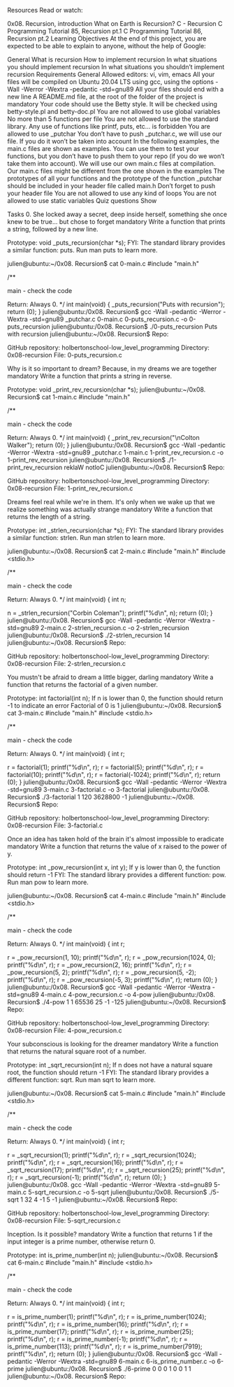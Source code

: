 Resources Read or watch:



0x08. Recursion, introduction What on Earth is Recursion? C - Recursion C Programming Tutorial 85, Recursion pt.1 C Programming Tutorial 86, Recursion pt.2 Learning Objectives At the end of this project, you are expected to be able to explain to anyone, without the help of Google:



General What is recursion How to implement recursion In what situations you should implement recursion In what situations you shouldn’t implement recursion Requirements General Allowed editors: vi, vim, emacs All your files will be compiled on Ubuntu 20.04 LTS using gcc, using the options -Wall -Werror -Wextra -pedantic -std=gnu89 All your files should end with a new line A README.md file, at the root of the folder of the project is mandatory Your code should use the Betty style. It will be checked using betty-style.pl and betty-doc.pl You are not allowed to use global variables No more than 5 functions per file You are not allowed to use the standard library. Any use of functions like printf, puts, etc… is forbidden You are allowed to use _putchar You don’t have to push _putchar.c, we will use our file. If you do it won’t be taken into account In the following examples, the main.c files are shown as examples. You can use them to test your functions, but you don’t have to push them to your repo (if you do we won’t take them into account). We will use our own main.c files at compilation. Our main.c files might be different from the one shown in the examples The prototypes of all your functions and the prototype of the function _putchar should be included in your header file called main.h Don’t forget to push your header file You are not allowed to use any kind of loops You are not allowed to use static variables Quiz questions Show



Tasks 0. She locked away a secret, deep inside herself, something she once knew to be true... but chose to forget mandatory Write a function that prints a string, followed by a new line.



Prototype: void _puts_recursion(char *s); FYI: The standard library provides a similar function: puts. Run man puts to learn more.



julien@ubuntu:~/0x08. Recursion$ cat 0-main.c #include "main.h"



/**



main - check the code

Return: Always 0. */ int main(void) { _puts_recursion("Puts with recursion"); return (0); } julien@ubuntu:/0x08. Recursion$ gcc -Wall -pedantic -Werror -Wextra -std=gnu89 _putchar.c 0-main.c 0-puts_recursion.c -o 0-puts_recursion julien@ubuntu:/0x08. Recursion$ ./0-puts_recursion Puts with recursion julien@ubuntu:~/0x08. Recursion$ Repo:

GitHub repository: holbertonschool-low_level_programming Directory: 0x08-recursion File: 0-puts_recursion.c



Why is it so important to dream? Because, in my dreams we are together mandatory Write a function that prints a string in reverse.

Prototype: void _print_rev_recursion(char *s); julien@ubuntu:~/0x08. Recursion$ cat 1-main.c #include "main.h"



/**



main - check the code

Return: Always 0. */ int main(void) { _print_rev_recursion("\nColton Walker"); return (0); } julien@ubuntu:/0x08. Recursion$ gcc -Wall -pedantic -Werror -Wextra -std=gnu89 _putchar.c 1-main.c 1-print_rev_recursion.c -o 1-print_rev_recursion julien@ubuntu:/0x08. Recursion$ ./1-print_rev_recursion reklaW notloC julien@ubuntu:~/0x08. Recursion$ Repo:

GitHub repository: holbertonschool-low_level_programming Directory: 0x08-recursion File: 1-print_rev_recursion.c



Dreams feel real while we're in them. It's only when we wake up that we realize something was actually strange mandatory Write a function that returns the length of a string.

Prototype: int _strlen_recursion(char *s); FYI: The standard library provides a similar function: strlen. Run man strlen to learn more.



julien@ubuntu:~/0x08. Recursion$ cat 2-main.c #include "main.h" #include <stdio.h>



/**



main - check the code



Return: Always 0. */ int main(void) { int n;



n = _strlen_recursion("Corbin Coleman"); printf("%d\n", n); return (0); } julien@ubuntu:/0x08. Recursion$ gcc -Wall -pedantic -Werror -Wextra -std=gnu89 2-main.c 2-strlen_recursion.c -o 2-strlen_recursion julien@ubuntu:/0x08. Recursion$ ./2-strlen_recursion 14 julien@ubuntu:~/0x08. Recursion$ Repo:



GitHub repository: holbertonschool-low_level_programming Directory: 0x08-recursion File: 2-strlen_recursion.c



You mustn't be afraid to dream a little bigger, darling mandatory Write a function that returns the factorial of a given number.

Prototype: int factorial(int n); If n is lower than 0, the function should return -1 to indicate an error Factorial of 0 is 1 julien@ubuntu:~/0x08. Recursion$ cat 3-main.c #include "main.h" #include <stdio.h>



/**



main - check the code



Return: Always 0. */ int main(void) { int r;



r = factorial(1); printf("%d\n", r); r = factorial(5); printf("%d\n", r); r = factorial(10); printf("%d\n", r); r = factorial(-1024); printf("%d\n", r); return (0); } julien@ubuntu:/0x08. Recursion$ gcc -Wall -pedantic -Werror -Wextra -std=gnu89 3-main.c 3-factorial.c -o 3-factorial julien@ubuntu:/0x08. Recursion$ ./3-factorial 1 120 3628800 -1 julien@ubuntu:~/0x08. Recursion$ Repo:



GitHub repository: holbertonschool-low_level_programming Directory: 0x08-recursion File: 3-factorial.c



Once an idea has taken hold of the brain it's almost impossible to eradicate mandatory Write a function that returns the value of x raised to the power of y.

Prototype: int _pow_recursion(int x, int y); If y is lower than 0, the function should return -1 FYI: The standard library provides a different function: pow. Run man pow to learn more.



julien@ubuntu:~/0x08. Recursion$ cat 4-main.c #include "main.h" #include <stdio.h>



/**



main - check the code



Return: Always 0. */ int main(void) { int r;



r = _pow_recursion(1, 10); printf("%d\n", r); r = _pow_recursion(1024, 0); printf("%d\n", r); r = _pow_recursion(2, 16); printf("%d\n", r); r = _pow_recursion(5, 2); printf("%d\n", r); r = _pow_recursion(5, -2); printf("%d\n", r); r = _pow_recursion(-5, 3); printf("%d\n", r); return (0); } julien@ubuntu:/0x08. Recursion$ gcc -Wall -pedantic -Werror -Wextra -std=gnu89 4-main.c 4-pow_recursion.c -o 4-pow julien@ubuntu:/0x08. Recursion$ ./4-pow 1 1 65536 25 -1 -125 julien@ubuntu:~/0x08. Recursion$ Repo:



GitHub repository: holbertonschool-low_level_programming Directory: 0x08-recursion File: 4-pow_recursion.c



Your subconscious is looking for the dreamer mandatory Write a function that returns the natural square root of a number.

Prototype: int _sqrt_recursion(int n); If n does not have a natural square root, the function should return -1 FYI: The standard library provides a different function: sqrt. Run man sqrt to learn more.



julien@ubuntu:~/0x08. Recursion$ cat 5-main.c #include "main.h" #include <stdio.h>



/**



main - check the code



Return: Always 0. */ int main(void) { int r;



r = _sqrt_recursion(1); printf("%d\n", r); r = _sqrt_recursion(1024); printf("%d\n", r); r = _sqrt_recursion(16); printf("%d\n", r); r = _sqrt_recursion(17); printf("%d\n", r); r = _sqrt_recursion(25); printf("%d\n", r); r = _sqrt_recursion(-1); printf("%d\n", r); return (0); } julien@ubuntu:/0x08. gcc -Wall -pedantic -Werror -Wextra -std=gnu89 5-main.c 5-sqrt_recursion.c -o 5-sqrt julien@ubuntu:/0x08. Recursion$ ./5-sqrt 1 32 4 -1 5 -1 julien@ubuntu:~/0x08. Recursion$ Repo:



GitHub repository: holbertonschool-low_level_programming Directory: 0x08-recursion File: 5-sqrt_recursion.c



Inception. Is it possible? mandatory Write a function that returns 1 if the input integer is a prime number, otherwise return 0.

Prototype: int is_prime_number(int n); julien@ubuntu:~/0x08. Recursion$ cat 6-main.c #include "main.h" #include <stdio.h>



/**



main - check the code



Return: Always 0. */ int main(void) { int r;



r = is_prime_number(1); printf("%d\n", r); r = is_prime_number(1024); printf("%d\n", r); r = is_prime_number(16); printf("%d\n", r); r = is_prime_number(17); printf("%d\n", r); r = is_prime_number(25); printf("%d\n", r); r = is_prime_number(-1); printf("%d\n", r); r = is_prime_number(113); printf("%d\n", r); r = is_prime_number(7919); printf("%d\n", r); return (0); } julien@ubuntu:/0x08. Recursion$ gcc -Wall -pedantic -Werror -Wextra -std=gnu89 6-main.c 6-is_prime_number.c -o 6-prime julien@ubuntu:/0x08. Recursion$ ./6-prime 0 0 0 1 0 0 1 1 julien@ubuntu:~/0x08. Recursion$ Repo:
